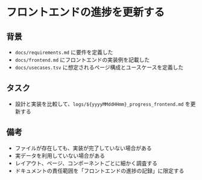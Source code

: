 # フロントエンドの進捗を更新する

## 背景

- `docs/requirements.md` に要件を定義した
- `docs/frontend.md` にフロントエンドの実装例を記載した
- `docs/usecases.tsv` に想定されるページ構成とユースケースを定義した

## タスク

- 設計と実装を比較して、`logs/${yyyyMMddHHmm}_progress_frontend.md` を更新する

## 備考

- ファイルが存在しても、実装が完了していない場合がある
- 実データを利用していない場合がある
- レイアウト、ページ、コンポーネントごとに細かく調査する
- ドキュメントの責任範囲を「フロントエンドの進捗の記録」に限定する

